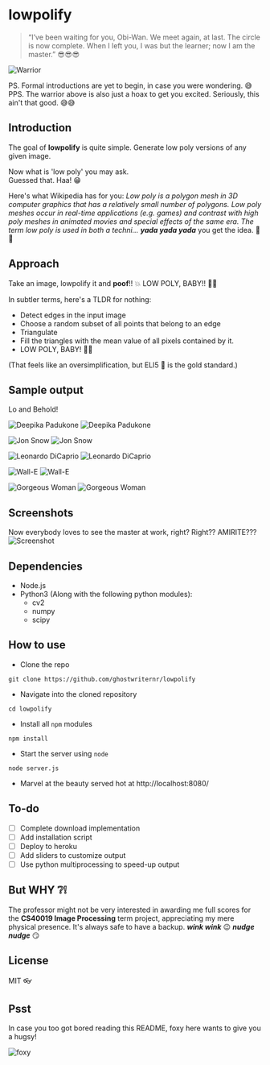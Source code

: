 # lowpolify

> “I’ve been waiting for you, Obi-Wan. We meet again, at last. The circle is now complete. When I left you, I was but the learner; now I am the master.” :sunglasses::sunglasses::sunglasses:

![Warrior](images/welcome.gif "Warrior")

PS. Formal introductions are yet to begin, in case you were wondering. :sweat_smile:  
PPS. The warrior above is also just a hoax to get you excited. Seriously, this ain't that good. :sweat_smile::sweat_smile:

## Introduction
The goal of __lowpolify__ is quite simple. Generate low poly versions of any given image.

Now what is 'low poly' you may ask.  
Guessed that. Haa! :grin:  

Here's what Wikipedia has for you: _Low poly is a polygon mesh in 3D computer graphics that has a relatively small number of polygons. Low poly meshes occur in real-time applications (e.g. games) and contrast with high poly meshes in animated movies and special effects of the same era. The term low poly is used in both a techni..._ **_yada yada yada_** you get the idea. :information_desk_person::information_desk_person:  

## Approach
Take an image, lowpolify it and **poof**!! :boom: LOW POLY, BABY!! :dancer::dancer:  

In subtler terms, here's a TLDR for nothing:
- Detect edges in the input image
- Choose a random subset of all points that belong to an edge
- Triangulate
- Fill the triangles with the mean value of all pixels contained by it.
- LOW POLY, BABY! :dancer::dancer:  

(That feels like an oversimplification, but ELI5 :baby: is the gold standard.)

## Sample output
Lo and Behold!

<p>
  <img src="images/Deepika-In.jpg" alt="Deepika Padukone"/>
  <img src="images/Deepika-Out.jpg" alt="Deepika Padukone"/>
</p>

<p>
  <img src="images/Jon-In.jpg" alt="Jon Snow"/>
  <img src="images/Jon-Out.jpg" alt="Jon Snow"/>
</p>

<p>
  <img src="images/Leo-In.jpg" alt="Leonardo DiCaprio"/>
  <img src="images/Leo-Out.jpg" alt="Leonardo DiCaprio"/>
</p>

<p>
  <img src="images/Wall-E-In.jpg" alt="Wall-E"/>
  <img src="images/Wall-E-Out.jpg" alt="Wall-E"/>
</p>

<p>
  <img src="images/Woman-In.jpg" alt="Gorgeous Woman"/>
  <img src="images/Woman-Out.jpg" alt="Gorgeous Woman"/>
</p>

## Screenshots
Now everybody loves to see the master at work, right? Right?? AMIRITE???  
![Screenshot](images/Screenshot.png "Screenshot")

## Dependencies
- Node.js
- Python3 (Along with the following python modules):
    + cv2
    + numpy
    + scipy

## How to use
- Clone the repo
```Shell
git clone https://github.com/ghostwriternr/lowpolify
```

- Navigate into the cloned repository
```Shell
cd lowpolify
```

- Install all `npm` modules
```Shell
npm install
```

- Start the server using `node`
```Shell
node server.js
```

- Marvel at the beauty served hot at http://localhost:8080/

## To-do
- [ ] Complete download implementation
- [ ] Add installation script
- [ ] Deploy to heroku
- [ ] Add sliders to customize output
- [ ] Use python multiprocessing to speed-up output

## But WHY :grey_question::grey_exclamation:
The professor might not be very interested in awarding me full scores for the **CS40019 Image Processing** term project, appreciating my mere physical presence. It's always safe to have a backup. **_wink wink_** :wink: **_nudge nudge_** :smirk:

## License
MIT :eyeglasses:

## Psst
In case you too got bored reading this README, foxy here wants to give you a hugsy!  

<p>
  <img src="images/foxy.gif" alt="foxy" longdesc="https://www.behance.net/gallery/40196323/The-Little-Fox"/>
</p>
